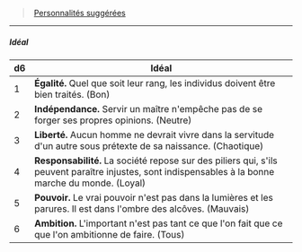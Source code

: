 ﻿---
!PersonalityIdealItem
Table: >+
  |d6|Idéal|

  |---|---|

  |1|**Égalité.** Quel que soit leur rang, les individus <!--br-->doivent être bien traités. (Bon)|

  |2|**Indépendance.** Servir un maître n'empêche <!--br-->pas de se forger ses propres opinions. (Neutre)|

  |3|**Liberté.** Aucun homme ne devrait vivre dans <!--br-->la servitude d'un autre sous prétexte de sa <!--br-->naissance. (Chaotique)|

  |4|**Responsabilité.** La société repose sur des <!--br-->piliers qui, s'ils peuvent paraître injustes, sont <!--br-->indispensables à la bonne marche du monde. <!--br-->(Loyal)|

  |5|**Pouvoir.** Le vrai pouvoir n'est pas dans la <!--br-->lumières et les parures. Il est dans l'ombre des <!--br-->alcôves. (Mauvais)|

  |6|**Ambition.** L'important n'est pas tant ce que l'on <!--br-->fait que ce que l'on ambitionne de faire. (Tous)|

Id: background_serviteur_hd.md#idéal
ParentLink: background_serviteur_hd.md#personnalités-suggérées
Name: Idéal
ParentName: Personnalités suggérées
NameLevel: 5
Attributes:
  Name: Idéal
  Markdown: >+
    ##### <!--Name-->Idéal<!--/Name-->


    |d6|Idéal|

    |---|---|

    |1|**Égalité.** Quel que soit leur rang, les individus <!--br-->doivent être bien traités. (Bon)|

    |2|**Indépendance.** Servir un maître n'empêche <!--br-->pas de se forger ses propres opinions. (Neutre)|

    |3|**Liberté.** Aucun homme ne devrait vivre dans <!--br-->la servitude d'un autre sous prétexte de sa <!--br-->naissance. (Chaotique)|

    |4|**Responsabilité.** La société repose sur des <!--br-->piliers qui, s'ils peuvent paraître injustes, sont <!--br-->indispensables à la bonne marche du monde. <!--br-->(Loyal)|

    |5|**Pouvoir.** Le vrai pouvoir n'est pas dans la <!--br-->lumières et les parures. Il est dans l'ombre des <!--br-->alcôves. (Mauvais)|

    |6|**Ambition.** L'important n'est pas tant ce que l'on <!--br-->fait que ce que l'on ambitionne de faire. (Tous)|

  Table: >+
    |d6|Idéal|

    |---|---|

    |1|**Égalité.** Quel que soit leur rang, les individus <!--br-->doivent être bien traités. (Bon)|

    |2|**Indépendance.** Servir un maître n'empêche <!--br-->pas de se forger ses propres opinions. (Neutre)|

    |3|**Liberté.** Aucun homme ne devrait vivre dans <!--br-->la servitude d'un autre sous prétexte de sa <!--br-->naissance. (Chaotique)|

    |4|**Responsabilité.** La société repose sur des <!--br-->piliers qui, s'ils peuvent paraître injustes, sont <!--br-->indispensables à la bonne marche du monde. <!--br-->(Loyal)|

    |5|**Pouvoir.** Le vrai pouvoir n'est pas dans la <!--br-->lumières et les parures. Il est dans l'ombre des <!--br-->alcôves. (Mauvais)|

    |6|**Ambition.** L'important n'est pas tant ce que l'on <!--br-->fait que ce que l'on ambitionne de faire. (Tous)|

AttributesDictionary: >+
  Name: Idéal

  Markdown: >+

    ##### <!--Name-->Idéal<!--/Name-->





    |d6|Idéal|



    |---|---|



    |1|**Égalité.** Quel que soit leur rang, les individus <!--br-->doivent être bien traités. (Bon)|



    |2|**Indépendance.** Servir un maître n'empêche <!--br-->pas de se forger ses propres opinions. (Neutre)|



    |3|**Liberté.** Aucun homme ne devrait vivre dans <!--br-->la servitude d'un autre sous prétexte de sa <!--br-->naissance. (Chaotique)|



    |4|**Responsabilité.** La société repose sur des <!--br-->piliers qui, s'ils peuvent paraître injustes, sont <!--br-->indispensables à la bonne marche du monde. <!--br-->(Loyal)|



    |5|**Pouvoir.** Le vrai pouvoir n'est pas dans la <!--br-->lumières et les parures. Il est dans l'ombre des <!--br-->alcôves. (Mauvais)|



    |6|**Ambition.** L'important n'est pas tant ce que l'on <!--br-->fait que ce que l'on ambitionne de faire. (Tous)|



  Table: >+

    |d6|Idéal|



    |---|---|



    |1|**Égalité.** Quel que soit leur rang, les individus <!--br-->doivent être bien traités. (Bon)|



    |2|**Indépendance.** Servir un maître n'empêche <!--br-->pas de se forger ses propres opinions. (Neutre)|



    |3|**Liberté.** Aucun homme ne devrait vivre dans <!--br-->la servitude d'un autre sous prétexte de sa <!--br-->naissance. (Chaotique)|



    |4|**Responsabilité.** La société repose sur des <!--br-->piliers qui, s'ils peuvent paraître injustes, sont <!--br-->indispensables à la bonne marche du monde. <!--br-->(Loyal)|



    |5|**Pouvoir.** Le vrai pouvoir n'est pas dans la <!--br-->lumières et les parures. Il est dans l'ombre des <!--br-->alcôves. (Mauvais)|



    |6|**Ambition.** L'important n'est pas tant ce que l'on <!--br-->fait que ce que l'on ambitionne de faire. (Tous)|



---
> [Personnalités suggérées](hd_background_serviteur_personnalites_suggerees.md)

---

##### Idéal

|d6|Idéal|
|---|---|
|1|**Égalité.** Quel que soit leur rang, les individus doivent être bien traités. (Bon)|
|2|**Indépendance.** Servir un maître n'empêche pas de se forger ses propres opinions. (Neutre)|
|3|**Liberté.** Aucun homme ne devrait vivre dans la servitude d'un autre sous prétexte de sa naissance. (Chaotique)|
|4|**Responsabilité.** La société repose sur des piliers qui, s'ils peuvent paraître injustes, sont indispensables à la bonne marche du monde. (Loyal)|
|5|**Pouvoir.** Le vrai pouvoir n'est pas dans la lumières et les parures. Il est dans l'ombre des alcôves. (Mauvais)|
|6|**Ambition.** L'important n'est pas tant ce que l'on fait que ce que l'on ambitionne de faire. (Tous)|

